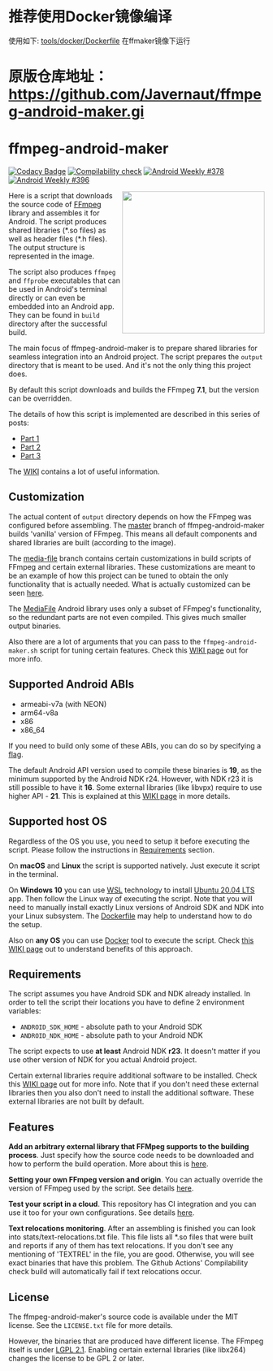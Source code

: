 # 推荐使用Docker镜像编译
使用如下:
[tools/docker/Dockerfile](tools/docker/Dockerfile)
在ffmaker镜像下运行

# 原版仓库地址： https://github.com/Javernaut/ffmpeg-android-maker.gi

# ffmpeg-android-maker

[![Codacy Badge](https://api.codacy.com/project/badge/Grade/6b9a9fe4c6874e65a5e2a3f9beb15605)](https://app.codacy.com/manual/Javernaut/ffmpeg-android-maker)
[![Compilability check](https://github.com/Javernaut/ffmpeg-android-maker/actions/workflows/compilability_check.yml/badge.svg?branch=master)](https://github.com/Javernaut/ffmpeg-android-maker/actions/workflows/compilability_check.yml)
[![Android Weekly #378](https://androidweekly.net/issues/issue-378/badge)](https://androidweekly.net/issues/issue-378)
[![Android Weekly #396](https://androidweekly.net/issues/issue-396/badge)](https://androidweekly.net/issues/issue-396)

<img src="https://github.com/Javernaut/ffmpeg-android-maker/blob/master/images/output_structure.png" width="280" align="right">

Here is a script that downloads the source code of [FFmpeg](https://www.ffmpeg.org) library and assembles it for Android. The script produces shared libraries (\*.so files) as well as header files (\*.h files). The output structure is represented in the image.

The script also produces `ffmpeg` and `ffprobe` executables that can be used in Android's terminal directly or can even be embedded into an Android app. They can be found in `build` directory after the successful build.

The main focus of ffmpeg-android-maker is to prepare shared libraries for seamless integration into an Android project. The script prepares the `output` directory that is meant to be used. And it's not the only thing this project does.

By default this script downloads and builds the FFmpeg **7.1**, but the version can be overridden.

The details of how this script is implemented are described in this series of posts:
* [Part 1](https://proandroiddev.com/a-story-about-ffmpeg-in-android-part-i-compilation-898e4a249422)
* [Part 2](https://proandroiddev.com/a-story-about-ffmpeg-in-android-part-ii-integration-55fb217251f0)
* [Part 3](https://proandroiddev.com/a-story-about-ffmpeg-on-android-part-iii-extension-71025444896e)

The [WIKI](https://github.com/Javernaut/ffmpeg-android-maker/wiki) contains a lot of useful information.

## Customization

The actual content of `output` directory depends on how the FFmpeg was configured before assembling. The [master](https://github.com/Javernaut/ffmpeg-android-maker) branch of ffmpeg-android-maker builds 'vanilla' version of FFmpeg. This means all default components and shared libraries are built (according to the image).

The [media-file](https://github.com/Javernaut/ffmpeg-android-maker/tree/media-file) branch contains certain customizations in build scripts of FFmpeg and certain external libraries. These customizations are meant to be an example of how this project can be tuned to obtain the only functionality that is actually needed. What is actually customized can be seen [here](https://github.com/Javernaut/ffmpeg-android-maker/commit/734a4e98c41576b8b9fcf032e0754315b5b77a82).

The [MediaFile](https://github.com/Javernaut/MediaFile) Android library uses only a subset of FFmpeg's functionality, so the redundant parts are not even compiled. This gives much smaller output binaries.

Also there are a lot of arguments that you can pass to the `ffmpeg-android-maker.sh` script for tuning certain features. Check this [WIKI page](https://github.com/Javernaut/ffmpeg-android-maker/wiki/Available-script-arguments) out for more info.

## Supported Android ABIs

* armeabi-v7a (with NEON)
* arm64-v8a
* x86
* x86_64

If you need to build only some of these ABIs, you can do so by specifying a [flag](https://github.com/Javernaut/ffmpeg-android-maker/wiki/Available-script-arguments#desired-abis-to-build).

The default Android API version used to compile these binaries is **19**, as the minimum supported by the Android NDK r24. However, with NDK r23 it is still possible to have it **16**. Some external libraries (like libvpx) require to use higher API - **21**. This is explained at this [WIKI page](https://github.com/Javernaut/ffmpeg-android-maker/wiki/Available-script-arguments#android-platform-version) in more details.

## Supported host OS

Regardless of the OS you use, you need to setup it before executing the script. Please follow the instructions in [Requirements](#Requirements) section.

On **macOS** and **Linux** the script is supported natively. Just execute it script in the terminal.

On **Windows 10** you can use [WSL](https://docs.microsoft.com/en-us/windows/wsl/about) technology to install [Ubuntu 20.04 LTS](https://www.microsoft.com/en-us/p/ubuntu-2004-lts/9n6svws3rx71?activetab=pivot:overviewtab) app. Then follow the Linux way of executing the script. Note that you will need to manually install exactly Linux versions of Android SDK and NDK into your Linux subsystem. The [Dockerfile](https://github.com/Javernaut/ffmpeg-android-maker/blob/master/tools/docker/Dockerfile) may help to understand how to do the setup.

Also on **any OS** you can use [Docker](https://www.docker.com) tool to execute the script.
Check [this WIKI page](https://github.com/Javernaut/ffmpeg-android-maker/wiki/Docker-support) out to understand benefits of this approach.

## Requirements

The script assumes you have Android SDK and NDK already installed. In order to tell the script their locations you have to define 2 environment variables:
* `ANDROID_SDK_HOME` - absolute path to your Android SDK
* `ANDROID_NDK_HOME` - absolute path to your Android NDK

The script expects to use **at least** Android NDK **r23**. It doesn't matter if you use other version of NDK for you actual Android project.

Certain external libraries require additional software to be installed. Check this [WIKI page](https://github.com/Javernaut/ffmpeg-android-maker/wiki/Supported-external-libraries) out for more info. Note that if you don't need these external libraries then you also don't need to install the additional software. These external libraries are not built by default.

## Features

**Add an arbitrary external library that FFMpeg supports to the building process**. Just specify how the source code needs to be downloaded and how to perform the build operation. More about this is [here](https://github.com/Javernaut/ffmpeg-android-maker/wiki/External-libraries-integration).

**Setting your own FFmpeg version and origin**. You can actually override the version of FFmpeg used by the script. See details [here](https://github.com/Javernaut/ffmpeg-android-maker/wiki/Setting-the-FFmpeg-version).

**Test your script in a cloud**. This repository has CI integration and you can use it too for your own configurations. See details [here](https://github.com/Javernaut/ffmpeg-android-maker/wiki/Build-automation).

**Text relocations monitoring**. After an assembling is finished you can look into stats/text-relocations.txt file. This file lists all \*.so files that were built and reports if any of them has text relocations. If you don't see any mentioning of 'TEXTREL' in the file, you are good. Otherwise, you will see exact binaries that have this problem. The Github Actions' Compilability check build will automatically fail if text relocations occur.

## License

The ffmpeg-android-maker's source code is available under the MIT license. See the `LICENSE.txt` file for more details.

However, the binaries that are produced have different license. The FFmpeg itself is under [LGPL 2.1](http://ffmpeg.org/legal.html). Enabling certain external libraries (like libx264) changes the license to be GPL 2 or later.
